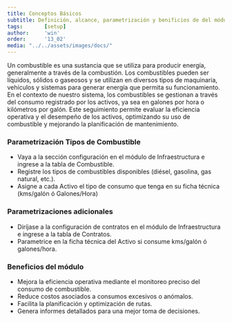 ```yaml
---
title: Conceptos Básicos
subtitle: Definición, alcance, parametrización y benificios de del módulo de combustibles.
tags:       [setup]
author:     'win'
order:      '13_02'
media: "../../assets/images/docs/"
---
```


Un combustible es una sustancia que se utiliza para producir energía, generalmente a través de la combustión. Los combustibles pueden ser líquidos, sólidos o gaseosos y se utilizan en diversos tipos de maquinaria, vehículos y sistemas para generar energía que permita su funcionamiento. En el contexto de nuestro sistema, los combustibles se gestionan a través del consumo registrado por los activos, ya sea en galones por hora o kilómetros por galón. Este seguimiento permite evaluar la eficiencia operativa y el desempeño de los activos, optimizando su uso de combustible y mejorando la planificación de mantenimiento.

### Parametrización Tipos de Combustible

- Vaya a la sección configuración en el módulo de <a class="btn cl-white bg-blue px-3">Infraestructura</a>
e ingrese a la tabla de Combustible.
- Registre los tipos de combustibles disponibles (diésel, gasolina, gas natural, etc.).
- Asigne a cada Activo el tipo de consumo que tenga en su ficha técnica (kms/galón ó Galones/Hora)

### Parametrizaciones adicionales

- Diríjase a la configuración de contratos en el módulo de <a class="btn cl-white bg-blue px-3">Infraestructura</a> e ingrese a la tabla de Contratos.
- Parametrice en la ficha técnica del Activo si consume kms/galón ó galones/hora.

### Beneficios del módulo

- Mejora la eficiencia operativa mediante el monitoreo preciso del consumo de combustible.
- Reduce costos asociados a consumos excesivos o anómalos.
- Facilita la planificación y optimización de rutas.
- Genera informes detallados para una mejor toma de decisiones.